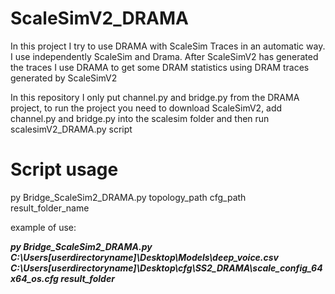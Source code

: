 # ScaleSimV2_DRAMA
In this project I try to use DRAMA with ScaleSim Traces in an automatic way.
I use independently ScaleSim and Drama.
After ScaleSimV2 has generated the traces I use DRAMA to get some DRAM statistics using DRAM traces generated by ScaleSimV2

In this repository I only put channel.py and bridge.py from the DRAMA project, to run the project you need to download ScaleSimV2, add channel.py and bridge.py into the scalesim folder and then run scalesimV2_DRAMA.py script

# Script usage

py Bridge_ScaleSim2_DRAMA.py topology_path cfg_path result_folder_name

example of use: 

***py Bridge_ScaleSim2_DRAMA.py C:\Users\[userdirectoryname]\Desktop\Models\deep_voice.csv C:\Users\[userdirectoryname]\Desktop\cfg\SS2_DRAMA\scale_config_64x64_os.cfg result_folder***
